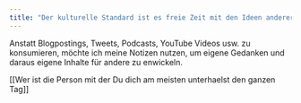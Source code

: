```yaml
---
title: "Der kulturelle Standard ist es freie Zeit mit den Ideen anderer zu füllen statt mit unseren eigenen"
---
```


Anstatt Blogpostings, Tweets, Podcasts, YouTube Videos usw. zu konsumieren, möchte ich meine Notizen nutzen, um eigene Gedanken und daraus eigene Inhalte für andere zu enwickeln. 

[[Wer ist die Person mit der Du dich am meisten unterhaelst den ganzen Tag]]